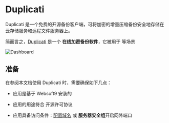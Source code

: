 # Duplicati

Duplicati 是一个免费的开源备份客户端，可将加密的增量压缩备份安全地存储在云存储服务和远程文件服务器上。

简而言之，[Duplicati](https://www.duplicati.com/) 是一个 **在线加密备份软件**，它被用于  等场景


![Dashboard](https://libs.websoft9.com/Websoft9/DocsPicture/zh/duplicati/duplicati-gui-websoft9.png)


## 准备

在参阅本文档使用 Duplicati 时，需要确保如下几点：

- 应用是基于 Websoft9 安装的

- 应用的用途符合 [](https://some_license_url) 开源许可协议

- 应用具备访问条件：[配置域名](./guide/appsetdomain) 或 **服务器安全组**开启网外端口